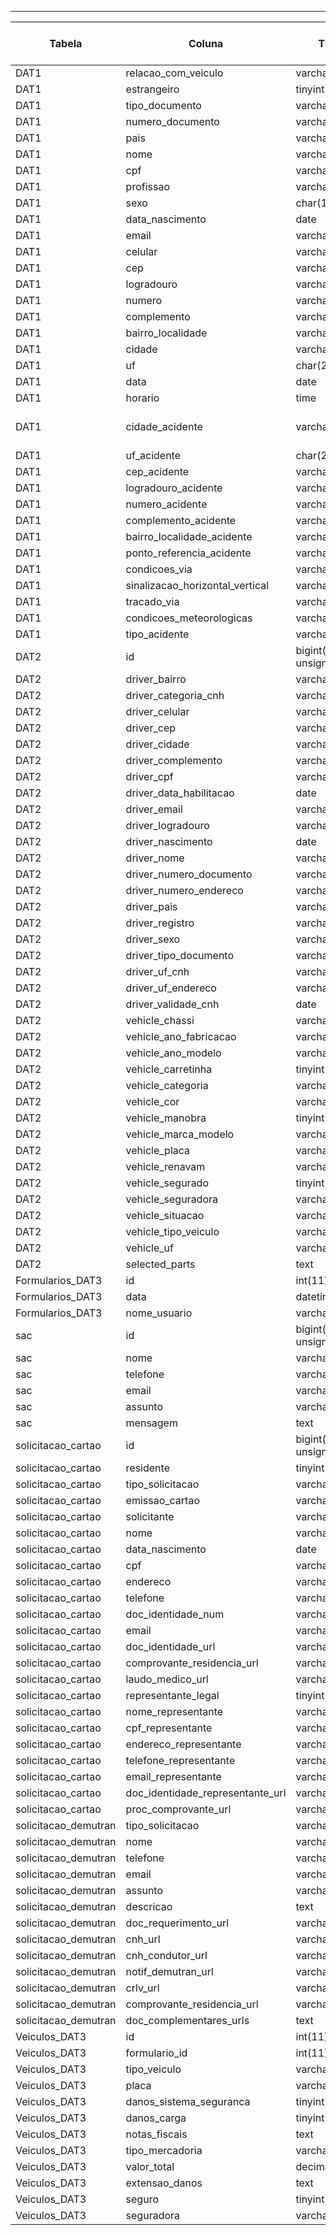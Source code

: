 

---

Tabela                      | Coluna                          | Tipo                 | Pode ser Nulo | Chave | Padrão                | Extra
----------------------------|---------------------------------|----------------------|---------------|-------|-----------------------|------
DAT1                        | relacao_com_veiculo             | varchar(255)         | NO            |       | NULL                  | 
DAT1                        | estrangeiro                     | tinyint(1)           | YES           |       | NULL                  | 
DAT1                        | tipo_documento                  | varchar(50)          | NO            |       | NULL                  | 
DAT1                        | numero_documento                | varchar(100)         | NO            |       | NULL                  | 
DAT1                        | pais                            | varchar(100)         | NO            |       | NULL                  | 
DAT1                        | nome                            | varchar(255)         | NO            |       | NULL                  | 
DAT1                        | cpf                             | varchar(14)          | NO            |       | NULL                  | 
DAT1                        | profissao                       | varchar(255)         | YES           |       | NULL                  | 
DAT1                        | sexo                            | char(1)              | YES           |       | NULL                  | 
DAT1                        | data_nascimento                 | date                 | YES           |       | NULL                  | 
DAT1                        | email                           | varchar(255)         | YES           |       | NULL                  | 
DAT1                        | celular                         | varchar(20)          | YES           |       | NULL                  | 
DAT1                        | cep                             | varchar(10)          | NO            |       | NULL                  | 
DAT1                        | logradouro                      | varchar(255)         | NO            |       | NULL                  | 
DAT1                        | numero                          | varchar(10)          | NO            |       | NULL                  | 
DAT1                        | complemento                     | varchar(255)         | YES           |       | NULL                  | 
DAT1                        | bairro_localidade               | varchar(255)         | NO            |       | NULL                  | 
DAT1                        | cidade                          | varchar(255)         | NO            |       | NULL                  | 
DAT1                        | uf                              | char(2)              | NO            |       | NULL                  | 
DAT1                        | data                            | date                 | NO            |       | NULL                  | 
DAT1                        | horario                         | time                 | NO            |       | NULL                  | 
DAT1                        | cidade_acidente                 | varchar(255)         | YES           | 'Pau dos Ferros'       | 
DAT1                        | uf_acidente                     | char(2)              | YES           | 'RN'                   | 
DAT1                        | cep_acidente                    | varchar(10)          | YES           | NULL                  | 
DAT1                        | logradouro_acidente             | varchar(255)         | YES           | NULL                  | 
DAT1                        | numero_acidente                 | varchar(10)          | YES           | NULL                  | 
DAT1                        | complemento_acidente            | varchar(255)         | YES           | NULL                  | 
DAT1                        | bairro_localidade_acidente      | varchar(255)         | YES           | NULL                  | 
DAT1                        | ponto_referencia_acidente       | varchar(255)         | YES           | NULL                  | 
DAT1                        | condicoes_via                   | varchar(255)         | NO            | NULL                  | 
DAT1                        | sinalizacao_horizontal_vertical | varchar(255)         | NO            | NULL                  | 
DAT1                        | tracado_via                     | varchar(255)         | NO            | NULL                  | 
DAT1                        | condicoes_meteorologicas        | varchar(255)         | NO            | NULL                  | 
DAT1                        | tipo_acidente                   | varchar(255)         | NO            | NULL                  | 
DAT2                        | id                              | bigint(20) unsigned  | NO            | PRI   | NULL                  | auto_increment
DAT2                        | driver_bairro                   | varchar(100)         | YES           |       | NULL                  | 
DAT2                        | driver_categoria_cnh            | varchar(20)          | YES           |       | NULL                  | 
DAT2                        | driver_celular                  | varchar(20)          | YES           |       | NULL                  | 
DAT2                        | driver_cep                      | varchar(20)          | YES           |       | NULL                  | 
DAT2                        | driver_cidade                   | varchar(100)         | YES           |       | NULL                  | 
DAT2                        | driver_complemento              | varchar(100)         | YES           |       | NULL                  | 
DAT2                        | driver_cpf                      | varchar(20)          | YES           |       | NULL                  | 
DAT2                        | driver_data_habilitacao         | date                 | YES           |       | NULL                  | 
DAT2                        | driver_email                    | varchar(100)         | YES           |       | NULL                  | 
DAT2                        | driver_logradouro               | varchar(100)         | YES           |       | NULL                  | 
DAT2                        | driver_nascimento               | date                 | YES           |       | NULL                  | 
DAT2                        | driver_nome                     | varchar(100)         | YES           |       | NULL                  | 
DAT2                        | driver_numero_documento         | varchar(50)          | YES           |       | NULL                  | 
DAT2                        | driver_numero_endereco          | varchar(20)          | YES           |       | NULL                  | 
DAT2                        | driver_pais                     | varchar(50)          | YES           |       | NULL                  | 
DAT2                        | driver_registro                 | varchar(50)          | YES           |       | NULL                  | 
DAT2                        | driver_sexo                     | varchar(10)          | YES           |       | NULL                  | 
DAT2                        | driver_tipo_documento           | varchar(50)          | YES           |       | NULL                  | 
DAT2                        | driver_uf_cnh                   | varchar(2)           | YES           |       | NULL                  | 
DAT2                        | driver_uf_endereco              | varchar(2)           | YES           |       | NULL                  | 
DAT2                        | driver_validade_cnh             | date                 | YES           |       | NULL                  | 
DAT2                        | vehicle_chassi                  | varchar(50)          | YES           |       | NULL                  | 
DAT2                        | vehicle_ano_fabricacao          | varchar(4)           | YES           |       | NULL                  | 
DAT2                        | vehicle_ano_modelo              | varchar(4)           | YES           |       | NULL                  | 
DAT2                        | vehicle_carretinha              | tinyint(1)           | YES           |       | NULL                  | 
DAT2                        | vehicle_categoria               | varchar(50)          | YES           |       | NULL                  | 
DAT2                        | vehicle_cor                     | varchar(50)          | YES           |       | NULL                  | 
DAT2                        | vehicle_manobra                 | tinyint(1)           | YES           |       | NULL                  | 
DAT2                        | vehicle_marca_modelo            | varchar(100)         | YES           |       | NULL                  | 
DAT2                        | vehicle_placa                   | varchar(10)          | YES           |       | NULL                  | 
DAT2                        | vehicle_renavam                 | varchar(20)          | YES           |       | NULL                  | 
DAT2                        | vehicle_segurado                | tinyint(1)           | YES           |       | NULL                  | 
DAT2                        | vehicle_seguradora              | varchar(100)         | YES           |       | NULL                  | 
DAT2                        | vehicle_situacao                | varchar(50)          | YES           |       | NULL                  | 
DAT2                        | vehicle_tipo_veiculo            | varchar(50)          | YES           |       | NULL                  | 
DAT2                        | vehicle_uf                      | varchar(2)           | YES           |       | NULL                  | 
DAT2                        | selected_parts                  | text                 | YES           |       | NULL                  | 
Formularios_DAT3            | id                              | int(11)              | NO            | PRI   | NULL                  | auto_increment
Formularios_DAT3            | data                            | datetime             | NO            |       | NULL                  | 
Formularios_DAT3            | nome_usuario                    | varchar(255)         | NO            |       | NULL                  | 
sac                         | id                              | bigint(20) unsigned  | NO            | PRI   | NULL                  | auto_increment
sac                         | nome                            | varchar(100)         | NO            |       | NULL                  | 
sac                         | telefone                        | varchar(20)          | NO            |       | NULL                  | 
sac                         | email                           | varchar(100)         | NO            |       | NULL                  | 
sac                         | assunto                         | varchar(100)         | NO            |       | NULL                  | 
sac                         | mensagem                        | text                 | YES           |       | NULL                  | 
solicitacao_cartao          | id                              | bigint(20) unsigned  | NO            | PRI   | NULL                  | auto_increment
solicitacao_cartao          | residente                       | tinyint(1)           | NO            |       | NULL                  | 
solicitacao_cartao          | tipo_solicitacao                | varchar(50)          | NO            |       | NULL                  | 
solicitacao_cartao          | emissao_cartao                  | varchar(50)          | NO            |       | NULL                  | 
solicitacao_cartao          | solicitante                     | varchar(50)          | NO            |       | NULL                  | 
solicitacao_cartao          | nome                            | varchar(100)         | NO            |       | NULL                  | 
solicitacao_cartao          | data_nascimento                 | date                 | NO            |       | NULL                  | 
solicitacao_cartao          | cpf                             | varchar(20)          | NO            |       | NULL                  | 
solicitacao_cartao          | endereco                        | varchar(200)         | NO            |       | NULL                  | 
solicitacao_cartao          | telefone                        | varchar(20)          | NO            |       | NULL                  | 
solicitacao_cartao          | doc_identidade_num              | varchar(50)          | NO            |       | NULL                  | 
solicitacao_cartao          | email                           | varchar(100)         | NO            |       | NULL                  | 
solicitacao_cartao          | doc_identidade_url              | varchar(255)         | YES           |       | NULL                  | 
solicitacao_cartao          | comprovante_residencia_url      | varchar(255)         | YES           |       | NULL                  | 
solicitacao_cartao          | laudo_medico_url                | varchar(255)         | YES           |       | NULL                  | 
solicitacao_cartao          | representante_legal             | tinyint(1)           | NO            | 0     | NULL                  | 
solicitacao_cartao          | nome_representante              | varchar(100)         | YES           |       | NULL                  | 
solicitacao_cartao          | cpf_representante               | varchar(20)          | YES           |       | NULL                  | 
solicitacao_cartao          | endereco_representante          | varchar(200)         | YES           |       | NULL                  | 
solicitacao_cartao          | telefone_representante          | varchar(20)          | YES           |       | NULL                  | 
solicitacao_cartao          | email_representante             | varchar(100)         | YES           |       | NULL                  | 
solicitacao_cartao          | doc_identidade_representante_url| varchar(255)         | YES           |       | NULL                  | 
solicitacao_cartao          | proc_comprovante_url            | varchar(255)         | YES           |       | NULL                  | 
solicitacao_demutran        | tipo_solicitacao                | varchar(255)         | YES           |       | NULL                  | 
solicitacao_demutran        | nome                            | varchar(255)         | YES           |       | NULL                  | 
solicitacao_demutran        | telefone                        | varchar(20)          | YES           |       | NULL                  | 
solicitacao_demutran        | email                           | varchar(255)         | YES           |       | NULL                  | 
solicitacao_demutran        | assunto                         | varchar(255)         | YES           |       | NULL                  | 
solicitacao_demutran        | descricao                       | text                 | YES           |       | NULL                  | 
solicitacao_demutran        | doc_requerimento_url            | varchar(255)         | YES           |       | NULL                  | 
solicitacao_demutran        | cnh_url                         | varchar(255)         | YES           |       | NULL                  | 
solicitacao_demutran        | cnh_condutor_url                | varchar(255)         | YES           |       | NULL                  | 
solicitacao_demutran        | notif_demutran_url              | varchar(255)         | YES           |       | NULL                  | 
solicitacao_demutran        | crlv_url                        | varchar(255)         | YES           |       | NULL                  | 
solicitacao_demutran        | comprovante_residencia_url      | varchar(255)         | YES           |       | NULL                  | 
solicitacao_demutran        | doc_complementares_urls         | text                 | YES           |       | NULL                  | 
Veiculos_DAT3               | id                              | int(11)              | NO            | PRI   | NULL                  | auto_increment
Veiculos_DAT3               | formulario_id                   | int(11)              | NO            | MUL   | NULL                  | 
Veiculos_DAT3               | tipo_veiculo                    | varchar(255)         | NO            |       | NULL                  | 
Veiculos_DAT3               | placa                           | varchar(20)          | NO            |       | NULL                  | 
Veiculos_DAT3               | danos_sistema_seguranca         | tinyint(1)           | NO            | 0     | NULL                  | 
Veiculos_DAT3               | danos_carga                     | tinyint(1)           | NO            | 0     | NULL                  | 
Veiculos_DAT3               | notas_fiscais                   | text                 | YES           |       | NULL                  | 
Veiculos_DAT3               | tipo_mercadoria                 | varchar(255)         | YES           |       | NULL                  | 
Veiculos_DAT3               | valor_total                     | decimal(10,2)        | YES           |       | NULL                  | 
Veiculos_DAT3               | extensao_danos                  | text                 | YES           |       | NULL                  | 
Veiculos_DAT3               | seguro                          | tinyint(1)           | NO            | 0     | NULL                  | 
Veiculos_DAT3               | seguradora                      | varchar(255)         | YES           |       | NULL                  | 
